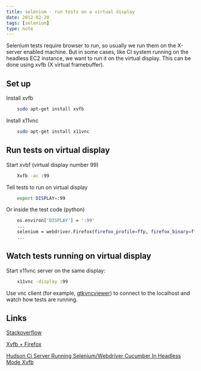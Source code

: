 ```yaml
---
title: selenium - run tests on a virtual display
date: 2012-02-20
tags: [selenium]
type: note
---
```


Selenium tests require browser to run, so usually we run them on the X-server enabled machine.
But in some cases, like CI system running on the headless EC2 instance, we want to run it on the virtual display.
This can be done using xvfb (X virtual framebuffer).

<!-- more -->
Set up
-------

Install xvfb

```bash
    sudo apt-get install xvfb
```

Install x11vnc

```bash
    sudo apt-get install x11vnc
```

Run tests on virtual display
----------------------------

Start xvbf (virtual display number 99)

```bash
    Xvfb -ac :99
```

Tell tests to run on virtual display

```bash
    export DISPLAY=:99
```

Or inside the test code (python)

```bash
    os.environ['DISPLAY'] = ':99'
    ...
    selenium = webdriver.Firefox(firefox_profile=ffp, firefox_binary=ffb)
    ...
```

Watch tests running on virtual display
--------------------------------------

Start x11vnc server on the same display:

```bash
    x11vnc -display :99
```

Use vnc client (for example, [gtkvncviewer](https://launchpad.net/gtkvncviewer)) to connect to the localhost and watch how tests are running.

Links
-----------------
[Stackoverflow](http://serverfault.com/questions/273095/connect-to-xvfb-remote-to-fix-firefox-headless-crash)

[Xvfb + Firefox](http://www.semicomplete.com/blog/geekery/xvfb-firefox.html)

[Hudson Ci Server Running Selenium/Webdriver Cucumber In Headless Mode Xvfb](http://markgandolfo.com/?p=47)



